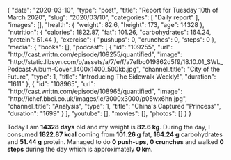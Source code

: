 {
    "date": "2020-03-10",
    "type": "post",
    "title": "Report for Tuesday 10th of March 2020",
    "slug": "2020\/03\/10",
    "categories": [
        "Daily report"
    ],
    "images": [],
    "health": {
        "weight": 82.6,
        "height": 173,
        "age": 14328
    },
    "nutrition": {
        "calories": 1822.87,
        "fat": 101.26,
        "carbohydrates": 164.24,
        "protein": 51.44
    },
    "exercise": {
        "pushups": 0,
        "crunches": 0,
        "steps": 0
    },
    "media": {
        "books": [],
        "podcast": [
            {
                "id": "109255",
                "url": "http:\/\/cast.writtn.com\/episode\/109255\/quantified",
                "image": "http:\/\/static.libsyn.com\/p\/assets\/a\/7\/e\/f\/a7efbc019862d5f9\/18.10.01_SWL_Podcast-Album-Cover_1400x1400_500kb.jpg",
                "channel_title": "City of the Future",
                "type": 1,
                "title": "Introducing The Sidewalk Weekly!",
                "duration": "1611"
            },
            {
                "id": "108965",
                "url": "http:\/\/cast.writtn.com\/episode\/108965\/quantified",
                "image": "http:\/\/ichef.bbci.co.uk\/images\/ic\/3000x3000\/p05wx6hn.jpg",
                "channel_title": "Analysis",
                "type": 1,
                "title": "China's Captured \"Princess\"",
                "duration": "1699"
            }
        ],
        "youtube": [],
        "movies": [],
        "photos": []
    }
}

Today I am <strong>14328 days</strong> old and my weight is <strong>82.6 kg</strong>. During the day, I consumed <strong>1822.87 kcal</strong> coming from <strong>101.26 g</strong> fat, <strong>164.24 g</strong> carbohydrates and <strong>51.44 g</strong> protein. Managed to do <strong>0 push-ups</strong>, <strong>0 crunches</strong> and walked <strong>0 steps</strong> during the day which is approximately <strong>0 km</strong>.